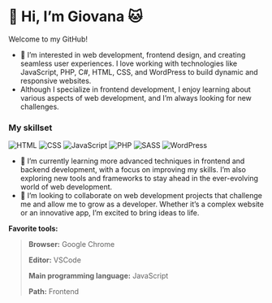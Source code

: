 # 👋 Hi, I’m Giovana 🐱

Welcome to my GitHub!

- 👀 I’m interested in web development, frontend design, and creating seamless user experiences. I love working with technologies like JavaScript, PHP, C#, HTML, CSS, and WordPress to build dynamic and responsive websites.
- Although I specialize in frontend development, I enjoy learning about various aspects of web development, and I’m always looking for new challenges.
  
### My skillset
![HTML](https://img.shields.io/badge/-HTML-E34F26?logo=html5&logoColor=white&style=flat)
![CSS](https://img.shields.io/badge/-CSS-1572B6?logo=css3&logoColor=white&style=flat)
![JavaScript](https://img.shields.io/badge/-JavaScript-F7DF1E?logo=javascript&logoColor=black&style=flat)
![PHP](https://img.shields.io/badge/-PHP-777BB4?logo=php&logoColor=white&style=flat)
![SASS](https://img.shields.io/badge/-SASS-CC6699?logo=sass&logoColor=white&style=flat)
![WordPress](https://img.shields.io/badge/-WordPress-21759B?logo=wordpress&logoColor=white&style=flat)

- 🌱 I’m currently learning more advanced techniques in frontend and backend development, with a focus on improving my skills. I’m also exploring new tools and frameworks to stay ahead in the ever-evolving world of web development.
- 💞️ I’m looking to collaborate on web development projects that challenge me and allow me to grow as a developer. Whether it’s a complex website or an innovative app, I’m excited to bring ideas to life.

**Favorite tools:**
> **Browser:** Google Chrome
>
> **Editor:** VSCode
>
> **Main programming language:** JavaScript
>
> **Path:** Frontend
